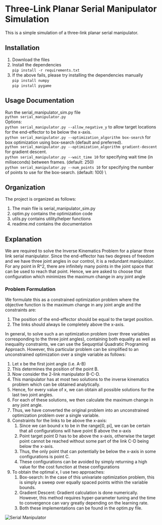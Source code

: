 # Three-Link Planar Serial Manipulator Simulation

This is a simple simulation of a three-link planar serial manipulator.

## Installation

1. Download the files
2. Install the dependencies \
    ```pip install -r requirements.txt```
3. If the above fails, please try installing the dependencies manually \
    ```pip install numpy``` \
    ```pip install pygame```

## Usage Documentation

Run the serial_manipulator_sim.py file \
 ```python serial_manipulator.py```\
Options:\
```python serial_manipulator.py --allow_negative_y``` to allow target locations for the end-effector to     be below the x-axis.\
```python serial_manipulator.py --optimization_algorithm box-search``` for box optimization using box-search (default and preferred). \
```python serial_manipulator.py --optimization_algorithm gradient-descent``` for gradient descent.\
```python serial_manipulator.py --wait_time 10``` for specifying wait time (in miliseconds) between frames. (default: 250) \
```python serial_manipulator.py --num_points 10``` for specifying the number of points to use for the box-search. (default: 100) \

## Organization

The project is organized as follows:

1. The main file is serial_manipulator_sim.py
2. optim.py contains the optimization code
3. utils.py contains utility/helper functions
4. readme.md contains the documentation

## Explanation

We are required to solve the Inverse Kinematics Problem for a planar three link serial manipulator. Since the end-effector has two degrees of freedom and we have three joint angles in our control, it is a redundant manipulator. For any point in R^2, there are infinitely many points in the joint space that can be used to reach that point. Hence, we are asked to choose that configuration which minimizes the maximum change in any joint angle

### Problem Formulation

We formulate this as a constrained optimization problem where the objective function is the maximum change in any joint angle and the constraints are:

1. The position of the end-effector should be equal to the target position.
2. The links should always lie completely above the x-axis.

In general, to solve such a an optimization problem (over three variables corresponding to the three joint angles), containing both equality as well as inequality constraints, we can use the Sequqntial Quadratic Programing Approach. However, this particular problem can be simplified to an unconstrained optimization over a single variable as follows:

1. Let x be the first joint angle (i.e. A-B)
2. This determines the position of the point B.
3. Now consider the 2-link manipulator B-C-D.
4. This manipulator has at most two solutions to the inverse kinematics problem which can be obtained analytically.
5. Hence, for every value of x, we can obtain all possible solutions for the last two joint angles.
6. For each of these solutions, we then calculate the maximum change in any joint angle.
7. Thus, we have converted the original problem into an unconstrained optimization problem over a single variable.
8. Constraints for the links to be above the x-axis:
   1. Since we can bound x to be in the range[0, pi], we can be certain that all configurations will have point B above the x-axis
   2. Point target point D has to be above the x-axis, otherwise the target point cannot be reached without some part of the link C-D being below the x-axis.
   3. Thus, the only point that can potentially be below the x-axis in some configurations is point C.
   4. These configurations can be avoided by simply returning a high value for the cost function at these configurations
9. To obtain the optimal x, I use two approaches:
   1. Box-search: In the case of this univariate optimization problem, this is simply a sweep over equally spaced points within the variable bounds.
   2. Gradient Descent: Gradient calculation is done numerically. However, this method requires hyper-parameter tuning and the time to convergence can vary greatly depending on the learning rate.
   3. Both these implementations can be found in the optim.py file.

![Serial Manipulator](manipulator_figure.png)
